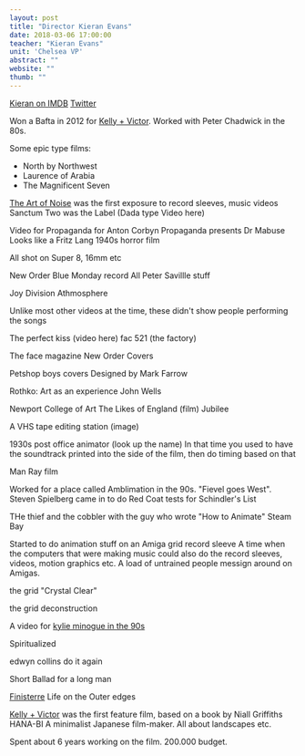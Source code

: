 ```yaml
---
layout: post
title: "Director Kieran Evans"
date: 2018-03-06 17:00:00
teacher: "Kieran Evans"
unit: 'Chelsea VP'
abstract: ""
website: ""
thumb: ""
---
```


[Kieran on IMDB](http://www.imdb.com/name/nm1509903/)
[Twitter](https://twitter.com/kierboyo)

Won a Bafta in 2012 for [Kelly + Victor](http://www.imdb.com/title/tt2076871/). Worked with Peter Chadwick in the 80s.

Some epic type films:

- North by Northwest
- Laurence of Arabia
- The Magnificent Seven

[The Art of Noise]() was the first exposure to record sleeves, music videos
Sanctum Two was the Label
(Dada type Video here)

Video for Propaganda for Anton Corbyn
Propaganda presents Dr Mabuse
Looks like a Fritz Lang 1940s horror film


All shot on Super 8, 16mm etc

New Order
Blue Monday record
All Peter Savillle stuff

Joy Division
Athmosphere

Unlike most other videos at the time, these didn't show people performing the songs

The perfect kiss (video here)
fac 521 (the factory)

The face magazine 
New Order Covers

Petshop boys covers
Designed by Mark Farrow

Rothko: Art as an experience
John Wells

Newport College of Art
The Likes of England (film)
Jubilee

A VHS tape editing station (image)

1930s post office animator (look up the name)
In that time you used to have the soundtrack printed into the side of the film, then do timing based on that

Man Ray film

Worked for a place called Amblimation in the 90s. "Fievel goes West".
Steven Spielberg came in to do Red Coat tests for Schindler's List

THe thief and the cobbler with the guy who wrote "How to Animate"
Steam Bay

Started to do animation stuff on an Amiga
grid record sleeve
A time when the computers that were making music could also do the record sleeves, videos, motion graphics etc. A load of untrained people messign around on Amigas.

the grid "Crystal Clear"

the grid
deconstruction

A video for [kylie minogue in the 90s]()

Spiritualized

edwyn collins do it again

Short Ballad for a long man

[Finisterre]()
Life on the Outer edges

[Kelly + Victor]() was the first feature film, based on a book by Niall Griffiths
HANA-BI
A minimalist Japanese film-maker. All about landscapes etc.

Spent about 6 years working on the film. 200.000 budget.